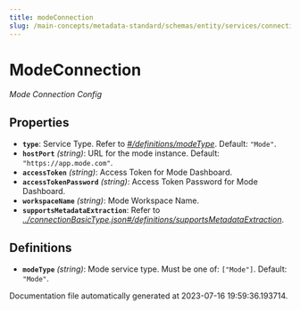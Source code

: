 ```yaml
---
title: modeConnection
slug: /main-concepts/metadata-standard/schemas/entity/services/connections/dashboard/modeconnection
---
```


# ModeConnection

*Mode Connection Config*

## Properties

- **`type`**: Service Type. Refer to *[#/definitions/modeType](#definitions/modeType)*. Default: `"Mode"`.
- **`hostPort`** *(string)*: URL for the mode instance. Default: `"https://app.mode.com"`.
- **`accessToken`** *(string)*: Access Token for Mode Dashboard.
- **`accessTokenPassword`** *(string)*: Access Token Password for Mode Dashboard.
- **`workspaceName`** *(string)*: Mode Workspace Name.
- **`supportsMetadataExtraction`**: Refer to *[../connectionBasicType.json#/definitions/supportsMetadataExtraction](#/connectionBasicType.json#/definitions/supportsMetadataExtraction)*.
## Definitions

- <a id="definitions/modeType"></a>**`modeType`** *(string)*: Mode service type. Must be one of: `["Mode"]`. Default: `"Mode"`.


Documentation file automatically generated at 2023-07-16 19:59:36.193714.
